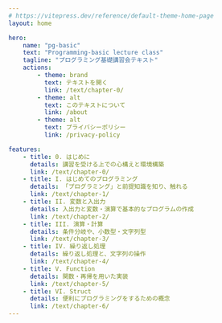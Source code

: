 ```yaml
---
# https://vitepress.dev/reference/default-theme-home-page
layout: home

hero:
    name: "pg-basic"
    text: "Programming-basic lecture class"
    tagline: "プログラミング基礎講習会テキスト"
    actions:
        - theme: brand
          text: テキストを開く
          link: /text/chapter-0/
        - theme: alt
          text: このテキストについて
          link: /about
        - theme: alt
          text: プライバシーポリシー
          link: /privacy-policy

features:
    - title: 0. はじめに
      details: 講習を受ける上での心構えと環境構築
      link: /text/chapter-0/
    - title: I. はじめてのプログラミング
      details: 「プログラミング」と前提知識を知り、触れる
      link: /text/chapter-1/
    - title: II. 変数と入出力
      details: 入出力と変数・演算で基本的なプログラムの作成
      link: /text/chapter-2/
    - title: III. 演算・計算
      details: 条件分岐や、小数型・文字列型
      link: /text/chapter-3/
    - title: IV. 繰り返し処理
      details: 繰り返し処理と、文字列の操作
      link: /text/chapter-4/
    - title: V. Function
      details: 関数・再帰を用いた実装
      link: /text/chapter-5/
    - title: VI. Struct
      details: 便利にプログラミングをするための概念
      link: /text/chapter-6/
---
```


